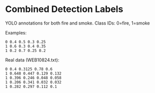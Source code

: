 # Combined Detection Labels

YOLO annotations for both fire and smoke. Class IDs: 0=fire, 1=smoke

Examples:
```
0 0.4 0.5 0.3 0.25
1 0.6 0.3 0.4 0.35
1 0.2 0.7 0.25 0.2
```

Real data (WEB10824.txt):
```
0 0.4 0.3125 0.78 0.6
1 0.648 0.447 0.129 0.132
1 0.396 0.246 0.048 0.058
1 0.206 0.341 0.032 0.032
1 0.282 0.297 0.112 0.1
```